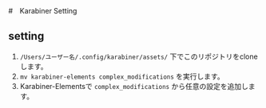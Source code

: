 #　Karabiner Setting

## setting

1. `/Users/ユーザー名/.config/karabiner/assets/` 下でこのリポジトリをcloneします。
2. `mv karabiner-elements complex_modifications` を実行します。
3. Karabiner-Elementsで `complex_modifications` から任意の設定を追加します。
